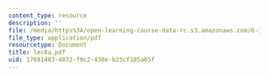 ```yaml
---
content_type: resource
description: ''
file: /media/https%3A/open-learning-course-data-rc.s3.amazonaws.com/6-336j-introduction-to-numerical-simulation-sma-5211-fall-2003/176914834032f0c2438eb23cf185a65f_lec8a.pdf
file_type: application/pdf
resourcetype: Document
title: lec8a.pdf
uid: 17691483-4032-f0c2-438e-b23cf185a65f
---
```

